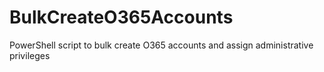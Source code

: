 # BulkCreateO365Accounts
PowerShell script to bulk create O365 accounts and assign administrative privileges
